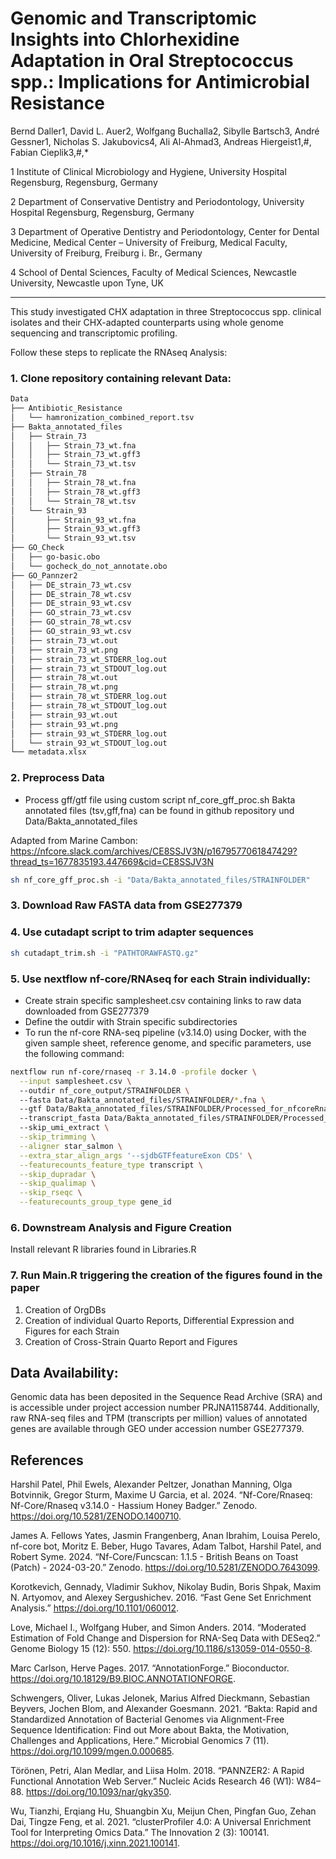 # Genomic and Transcriptomic Insights into Chlorhexidine Adaptation in Oral Streptococcus spp.: Implications for Antimicrobial Resistance 
Bernd Daller1, David L. Auer2, Wolfgang Buchalla2, Sibylle Bartsch3, André Gessner1, Nicholas S. Jakubovics4, Ali Al-Ahmad3, Andreas Hiergeist1,#, Fabian Cieplik3,#,* 

 

1 Institute of Clinical Microbiology and Hygiene, University Hospital Regensburg, Regensburg, Germany 

2 Department of Conservative Dentistry and Periodontology, University Hospital Regensburg, Regensburg, Germany 

3 Department of Operative Dentistry and Periodontology, Center for Dental Medicine, Medical Center – University of Freiburg, Medical Faculty, University of Freiburg, Freiburg i. Br., Germany 

4 School of Dental Sciences, Faculty of Medical Sciences, Newcastle University, Newcastle upon Tyne, UK 


------------------------------------------------------

This study investigated CHX adaptation in three Streptococcus spp. clinical isolates and their CHX-adapted counterparts using whole genome sequencing and transcriptomic profiling.

Follow these steps to replicate the RNAseq Analysis:

### 1. Clone repository containing relevant Data:
```bash
Data
├── Antibiotic_Resistance
│   └── hamronization_combined_report.tsv
├── Bakta_annotated_files
│   ├── Strain_73
│   │   ├── Strain_73_wt.fna
│   │   ├── Strain_73_wt.gff3
│   │   └── Strain_73_wt.tsv
│   ├── Strain_78
│   │   ├── Strain_78_wt.fna
│   │   ├── Strain_78_wt.gff3
│   │   └── Strain_78_wt.tsv
│   └── Strain_93
│       ├── Strain_93_wt.fna
│       ├── Strain_93_wt.gff3
│       └── Strain_93_wt.tsv
├── GO_Check
│   ├── go-basic.obo
│   └── gocheck_do_not_annotate.obo
├── GO_Pannzer2
│   ├── DE_strain_73_wt.csv
│   ├── DE_strain_78_wt.csv
│   ├── DE_strain_93_wt.csv
│   ├── GO_strain_73_wt.csv
│   ├── GO_strain_78_wt.csv
│   ├── GO_strain_93_wt.csv
│   ├── strain_73_wt.out
│   ├── strain_73_wt.png
│   ├── strain_73_wt_STDERR_log.out
│   ├── strain_73_wt_STDOUT_log.out
│   ├── strain_78_wt.out
│   ├── strain_78_wt.png
│   ├── strain_78_wt_STDERR_log.out
│   ├── strain_78_wt_STDOUT_log.out
│   ├── strain_93_wt.out
│   ├── strain_93_wt.png
│   ├── strain_93_wt_STDERR_log.out
│   └── strain_93_wt_STDOUT_log.out
└── metadata.xlsx
```


### 2. Preprocess Data
- Process gff/gtf file using custom script nf_core_gff_proc.sh
Bakta annotated files (tsv,gff,fna) can be found in github repository und Data/Bakta_annotated_files

Adapted from Marine Cambon: https://nfcore.slack.com/archives/CE8SSJV3N/p1679577061847429?thread_ts=1677835193.447669&cid=CE8SSJV3N

```bash
sh nf_core_gff_proc.sh -i "Data/Bakta_annotated_files/STRAINFOLDER"
```

### 3. Download Raw FASTA data from GSE277379
### 4. Use cutadapt script to trim adapter sequences 

```bash
sh cutadapt_trim.sh -i "PATHTORAWFASTQ.gz"
```

### 5. Use nextflow nf-core/RNAseq for each Strain individually:
- Create strain specific samplesheet.csv containing links to raw data downloaded from GSE277379
- Define the outdir with Strain specific subdirectories
- To run the nf-core RNA-seq pipeline (v3.14.0) using Docker, with the given sample sheet, reference genome, and specific parameters, use the following command:

```bash
nextflow run nf-core/rnaseq -r 3.14.0 -profile docker \
  --input samplesheet.csv \                                                                               # STRAIN SPECIFIC 
  --outdir nf_core_output/STRAINFOLDER \                                                                  # STRAIN SPECIFIC 
  --fasta Data/Bakta_annotated_files/STRAINFOLDER/*.fna \                                                 # STRAIN SPECIFIC 
  --gtf Data/Bakta_annotated_files/STRAINFOLDER/Processed_for_nfcoreRnaseq/filtered_transcripts.gtf \     # STRAIN SPECIFIC 
  --transcript_fasta Data/Bakta_annotated_files/STRAINFOLDER/Processed_for_nfcoreRnaseq/transcripts.fna \ # STRAIN SPECIFIC 
  --skip_umi_extract \
  --skip_trimming \
  --aligner star_salmon \
  --extra_star_align_args '--sjdbGTFfeatureExon CDS' \
  --featurecounts_feature_type transcript \
  --skip_dupradar \
  --skip_qualimap \
  --skip_rseqc \
  --featurecounts_group_type gene_id
```
### 6. Downstream Analysis and Figure Creation
Install relevant R libraries found in Libraries.R
  
### 7. Run Main.R triggering the creation of the figures found in the paper
 1. Creation of OrgDBs
 2. Creation of individual Quarto Reports, Differential Expression and Figures for each Strain
 3. Creation of Cross-Strain Quarto Report and Figures

## Data Availability:

Genomic data has been deposited in the Sequence Read Archive (SRA) and is accessible under project accession number PRJNA1158744. 
Additionally, raw RNA-seq files and TPM (transcripts per million) values of annotated genes are available through GEO under accession number GSE277379. 

## References
Harshil Patel, Phil Ewels, Alexander Peltzer, Jonathan Manning, Olga Botvinnik, Gregor Sturm, Maxime U Garcia, et al. 2024. “Nf-Core/Rnaseq: Nf-Core/Rnaseq v3.14.0 - Hassium Honey Badger.” Zenodo. https://doi.org/10.5281/ZENODO.1400710. 

James A. Fellows Yates, Jasmin Frangenberg, Anan Ibrahim, Louisa Perelo, nf-core bot, Moritz E. Beber, Hugo Tavares, Adam Talbot, Harshil Patel, and Robert Syme. 2024. “Nf-Core/Funcscan: 1.1.5 - British Beans on Toast (Patch) - 2024-03-20.” Zenodo. https://doi.org/10.5281/ZENODO.7643099. 

Korotkevich, Gennady, Vladimir Sukhov, Nikolay Budin, Boris Shpak, Maxim N. Artyomov, and Alexey Sergushichev. 2016. “Fast Gene Set Enrichment Analysis.” https://doi.org/10.1101/060012. 

Love, Michael I., Wolfgang Huber, and Simon Anders. 2014. “Moderated Estimation of Fold Change and Dispersion for RNA-Seq Data with DESeq2.” Genome Biology 15 (12): 550. https://doi.org/10.1186/s13059-014-0550-8. 

Marc Carlson, Herve Pages. 2017. “AnnotationForge.” Bioconductor. https://doi.org/10.18129/B9.BIOC.ANNOTATIONFORGE. 

Schwengers, Oliver, Lukas Jelonek, Marius Alfred Dieckmann, Sebastian Beyvers, Jochen Blom, and Alexander Goesmann. 2021. “Bakta: Rapid and Standardized Annotation of Bacterial Genomes via Alignment-Free Sequence Identification: Find out More about Bakta, the Motivation, Challenges and Applications, Here.” Microbial Genomics 7 (11). https://doi.org/10.1099/mgen.0.000685. 

Törönen, Petri, Alan Medlar, and Liisa Holm. 2018. “PANNZER2: A Rapid Functional Annotation Web Server.” Nucleic Acids Research 46 (W1): W84–88. https://doi.org/10.1093/nar/gky350. 

Wu, Tianzhi, Erqiang Hu, Shuangbin Xu, Meijun Chen, Pingfan Guo, Zehan Dai, Tingze Feng, et al. 2021. “clusterProfiler 4.0: A Universal Enrichment Tool for Interpreting Omics Data.” The Innovation 2 (3): 100141. https://doi.org/10.1016/j.xinn.2021.100141. 



